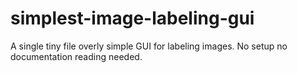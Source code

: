 # simplest-image-labeling-gui
A single tiny file overly simple GUI for labeling images. No setup no documentation reading needed.
